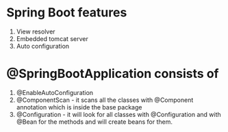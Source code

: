 # Spring Boot features
  1. View resolver
  2. Embedded tomcat server
  3. Auto configuration

# @SpringBootApplication consists of
  1. @EnableAutoConfiguration
  2. @ComponentScan - it scans all the classes with @Component annotation which is inside the base package
  3. @Configuration - it will look for all classes with @Configuration and with @Bean for the methods and will create beans for them.
